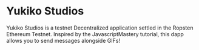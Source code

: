 # Yukiko Studios

Yukiko Studios is a testnet Decentralized application settled in the Ropsten Ethereum Testnet.
Inspired by the JavascriptMastery tutorial, this dapp allows you to send messages alongside GIFs!
